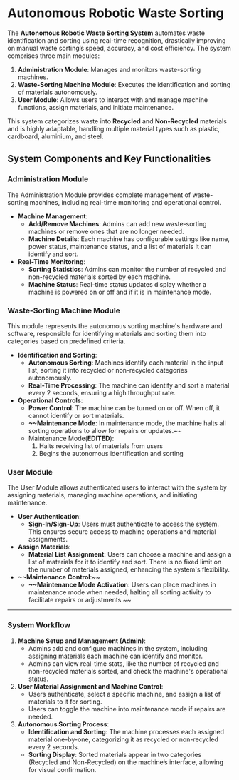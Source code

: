 # Autonomous Robotic Waste Sorting

The **Autonomous Robotic Waste Sorting System** automates waste identification and sorting using real-time recognition, drastically improving on manual waste sorting’s speed, accuracy, and cost efficiency. The system comprises three main modules:

1. **Administration Module**: Manages and monitors waste-sorting machines.
2. **Waste-Sorting Machine Module**: Executes the identification and sorting of materials autonomously.
3. **User Module**: Allows users to interact with and manage machine functions, assign materials, and initiate maintenance.

This system categorizes waste into **Recycled** and **Non-Recycled** materials and is highly adaptable, handling multiple material types such as plastic, cardboard, aluminium, and steel.

## **System Components and Key Functionalities**

### **Administration Module**

The Administration Module provides complete management of waste-sorting machines, including real-time monitoring and operational control.

- **Machine Management**:
    - **Add/Remove Machines**: Admins can add new waste-sorting machines or remove ones that are no longer needed.
    - **Machine Details**: Each machine has configurable settings like name, power status, maintenance status, and a list of materials it can identify and sort.
- **Real-Time Monitoring**:
    - **Sorting Statistics**: Admins can monitor the number of recycled and non-recycled materials sorted by each machine.
    - **Machine Status**: Real-time status updates display whether a machine is powered on or off and if it is in maintenance mode.

### **Waste-Sorting Machine Module**

This module represents the autonomous sorting machine's hardware and software, responsible for identifying materials and sorting them into categories based on predefined criteria.

- **Identification and Sorting**:
    - **Autonomous Sorting**: Machines identify each material in the input list, sorting it into recycled or non-recycled categories autonomously.
    - **Real-Time Processing**: The machine can identify and sort a material every 2 seconds, ensuring a high throughput rate.
- **Operational Controls**:
    - **Power Control**: The machine can be turned on or off. When off, it cannot identify or sort materials.
    - **~~Maintenance Mode**: In maintenance mode, the machine halts all sorting operations to allow for repairs or updates.~~
    - Maintenance Mode(**EDITED**):
        1. Halts receiving list of materials from users
        2. Begins the autonomous identification and sorting

### **User Module**

The User Module allows authenticated users to interact with the system by assigning materials, managing machine operations, and initiating maintenance.

- **User Authentication**:
    - **Sign-In/Sign-Up**: Users must authenticate to access the system. This ensures secure access to machine operations and material assignments.
- **Assign Materials**:
    - **Material List Assignment**: Users can choose a machine and assign a list of materials for it to identify and sort. There is no fixed limit on the number of materials assigned, enhancing the system's flexibility.
- **~~Maintenance Control**:~~
    - **~~Maintenance Mode Activation**: Users can place machines in maintenance mode when needed, halting all sorting activity to facilitate repairs or adjustments.~~

---

### **System Workflow**

1. **Machine Setup and Management (Admin)**:
    - Admins add and configure machines in the system, including assigning materials each machine can identify and monitor.
    - Admins can view real-time stats, like the number of recycled and non-recycled materials sorted, and check the machine's operational status.
2. **User Material Assignment and Machine Control**:
    - Users authenticate, select a specific machine, and assign a list of materials to it for sorting.
    - Users can toggle the machine into maintenance mode if repairs are needed.
3. **Autonomous Sorting Process**:
    - **Identification and Sorting**: The machine processes each assigned material one-by-one, categorizing it as recycled or non-recycled every 2 seconds.
    - **Sorting Display**: Sorted materials appear in two categories (Recycled and Non-Recycled) on the machine’s interface, allowing for visual confirmation.
